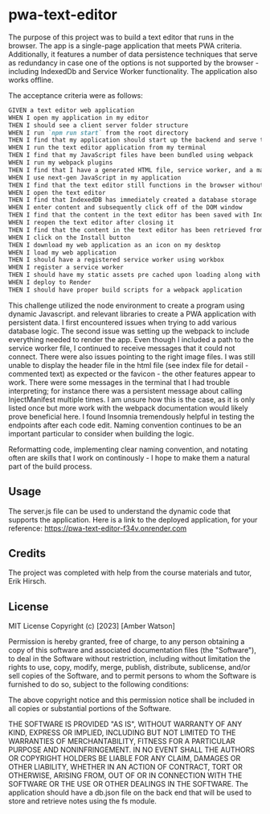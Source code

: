 # pwa-text-editor

The purpose of this project was to build a text editor that runs in the browser. The app is a single-page application that meets PWA criteria. Additionally, it features a number of data persistence techniques that serve as redundancy in case one of the options is not supported by the browser - including IndexedDb and Service Worker functionality. The application also works offline. 

The acceptance criteria were as follows:
```md
GIVEN a text editor web application
WHEN I open my application in my editor
THEN I should see a client server folder structure
WHEN I run `npm run start` from the root directory
THEN I find that my application should start up the backend and serve the client
WHEN I run the text editor application from my terminal
THEN I find that my JavaScript files have been bundled using webpack
WHEN I run my webpack plugins
THEN I find that I have a generated HTML file, service worker, and a manifest file
WHEN I use next-gen JavaScript in my application
THEN I find that the text editor still functions in the browser without errors
WHEN I open the text editor
THEN I find that IndexedDB has immediately created a database storage
WHEN I enter content and subsequently click off of the DOM window
THEN I find that the content in the text editor has been saved with IndexedDB
WHEN I reopen the text editor after closing it
THEN I find that the content in the text editor has been retrieved from our IndexedDB
WHEN I click on the Install button
THEN I download my web application as an icon on my desktop
WHEN I load my web application
THEN I should have a registered service worker using workbox
WHEN I register a service worker
THEN I should have my static assets pre cached upon loading along with subsequent pages and static assets
WHEN I deploy to Render
THEN I should have proper build scripts for a webpack application
```
This challenge utilized the node environment to create a program using dynamic Javascript. and relevant libraries to create a PWA application with persistent data. I first encountered issues when trying to add various database logic. The second issue was setting up the webpack to include everything needed to render the app. Even though I included a path to the service worker file, I continued to receive messages that it could not connect. There were also issues pointing to the right image files. I was still unable to display the header file in the html file (see index file for detail - commented text) as expected or the favicon - the other features appear to work. There were some messages in the terminal that I had trouble interpreting; for instance there was a persistent message about calling InjectManifest multiple times. I am unsure how this is the case, as it is only listed once but more work with the webpack documentation would likely prove beneficial here. I found Insomnia tremendously helpful in testing the endpoints after each code edit. Naming convention continues to be an important particular to consider when building the logic. 

Reformatting code, implementing clear naming convention, and notating often are skills that I work on continously - I hope to make them a natural part of the build process. 

## Usage

The server.js file can be used to understand the dynamic code that supports the application. Here is a link to the deployed application, for your reference: https://pwa-text-editor-f34v.onrender.com

## Credits
The project was completed with help from the course materials and tutor, Erik Hirsch.

## License

MIT License
Copyright (c) [2023] [Amber Watson]

Permission is hereby granted, free of charge, to any person obtaining a copy of this software and associated documentation files (the "Software"), to deal in the Software without restriction, including without limitation the rights to use, copy, modify, merge, publish, distribute, sublicense, and/or sell copies of the Software, and to permit persons to whom the Software is furnished to do so, subject to the following conditions:

The above copyright notice and this permission notice shall be included in all copies or substantial portions of the Software.

THE SOFTWARE IS PROVIDED "AS IS", WITHOUT WARRANTY OF ANY KIND, EXPRESS OR IMPLIED, INCLUDING BUT NOT LIMITED TO THE WARRANTIES OF MERCHANTABILITY, FITNESS FOR A PARTICULAR PURPOSE AND NONINFRINGEMENT. IN NO EVENT SHALL THE AUTHORS OR COPYRIGHT HOLDERS BE LIABLE FOR ANY CLAIM, DAMAGES OR OTHER LIABILITY, WHETHER IN AN ACTION OF CONTRACT, TORT OR OTHERWISE, ARISING FROM, OUT OF OR IN CONNECTION WITH THE SOFTWARE OR THE USE OR OTHER DEALINGS IN THE SOFTWARE.
The application should have a db.json file on the back end that will be used to store and retrieve notes using the fs module.